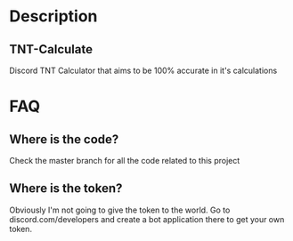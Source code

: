 # Description
## TNT-Calculate
Discord TNT Calculator that aims to be 100% accurate in it's calculations

# FAQ
## Where is the code?
Check the master branch for all the code related to this project

## Where is the token?
Obviously I'm not going to give the token to the world. Go to discord.com/developers and create a bot application there to get your own token.
